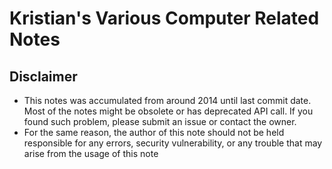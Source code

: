 # Kristian's Various Computer Related Notes

## Disclaimer
- This notes was accumulated from around 2014 until last commit date. Most of the notes might be obsolete or has deprecated API call. If you found such problem, please submit an issue or contact the owner.
- For the same reason, the author of this note should not be held responsible for any errors, security vulnerability, or any trouble that may arise from the usage of this note

